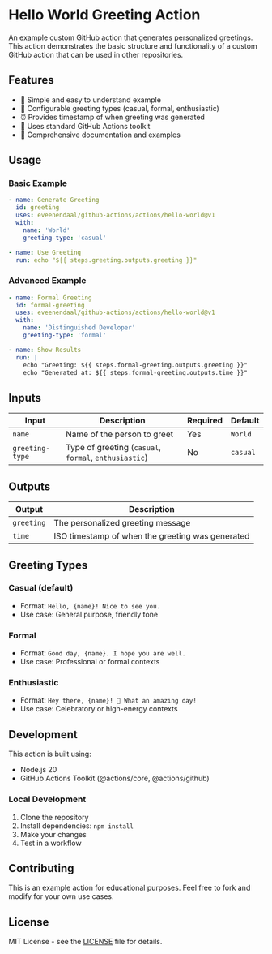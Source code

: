 # Hello World Greeting Action

An example custom GitHub action that generates personalized greetings. This action demonstrates the basic structure and functionality of a custom GitHub action that can be used in other repositories.

## Features

- 🎯 Simple and easy to understand example
- 📝 Configurable greeting types (casual, formal, enthusiastic)
- ⏰ Provides timestamp of when greeting was generated
- 🔧 Uses standard GitHub Actions toolkit
- 📖 Comprehensive documentation and examples

## Usage

### Basic Example

```yaml
- name: Generate Greeting
  id: greeting
  uses: eveenendaal/github-actions/actions/hello-world@v1
  with:
    name: 'World'
    greeting-type: 'casual'

- name: Use Greeting
  run: echo "${{ steps.greeting.outputs.greeting }}"
```

### Advanced Example

```yaml
- name: Formal Greeting
  id: formal-greeting
  uses: eveenendaal/github-actions/actions/hello-world@v1
  with:
    name: 'Distinguished Developer'
    greeting-type: 'formal'

- name: Show Results
  run: |
    echo "Greeting: ${{ steps.formal-greeting.outputs.greeting }}"
    echo "Generated at: ${{ steps.formal-greeting.outputs.time }}"
```

## Inputs

| Input | Description | Required | Default |
|-------|-------------|----------|---------|
| `name` | Name of the person to greet | Yes | `World` |
| `greeting-type` | Type of greeting (`casual`, `formal`, `enthusiastic`) | No | `casual` |

## Outputs

| Output | Description |
|--------|-------------|
| `greeting` | The personalized greeting message |
| `time` | ISO timestamp of when the greeting was generated |

## Greeting Types

### Casual (default)
- Format: `Hello, {name}! Nice to see you.`
- Use case: General purpose, friendly tone

### Formal
- Format: `Good day, {name}. I hope you are well.`
- Use case: Professional or formal contexts

### Enthusiastic
- Format: `Hey there, {name}! 🎉 What an amazing day!`
- Use case: Celebratory or high-energy contexts

## Development

This action is built using:
- Node.js 20
- GitHub Actions Toolkit (@actions/core, @actions/github)

### Local Development

1. Clone the repository
2. Install dependencies: `npm install`
3. Make your changes
4. Test in a workflow

## Contributing

This is an example action for educational purposes. Feel free to fork and modify for your own use cases.

## License

MIT License - see the [LICENSE](../../LICENSE) file for details.